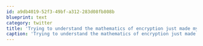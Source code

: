 ```yaml
---
id: a9db4019-52f3-49bf-a312-283d08fb808b
blueprint: text
category: twitter
title: 'Trying to understand the mathematics of encryption just made my head explode.'
caption: 'Trying to understand the mathematics of encryption just made my head explode.'
---
```

